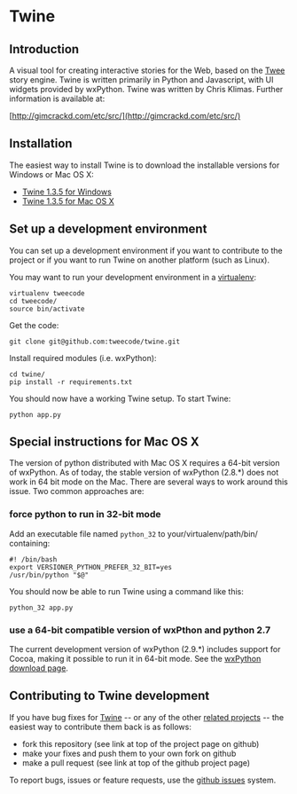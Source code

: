 Twine
=====

Introduction
------------

A visual tool for creating interactive stories for the Web, based on the
[Twee](https://github.com/tweecode/twee) story engine. Twine is written 
primarily in Python and Javascript, with UI widgets provided by wxPython.
Twine was written by Chris Klimas. Further information is available at:

[http://gimcrackd.com/etc/src/](http://gimcrackd.com/etc/src/)

Installation
------------

The easiest way to install Twine is to download the installable versions
for Windows or Mac OS X:

 * [Twine 1.3.5 for Windows](http://twee.googlecode.com/files/twine-1.3.5-windows.exe)
 * [Twine 1.3.5 for Mac OS X](http://twee.googlecode.com/files/twine-1.3.5-osx.zip)

Set up a development environment
--------------------------------

You can set up a development environment if you want to contribute to 
the project or if you want to run Twine on another platform (such as 
Linux).

You may want to run your development environment in a
[virtualenv](http://pypi.python.org/pypi/virtualenv):

    virtualenv tweecode
    cd tweecode/
    source bin/activate

Get the code:

	git clone git@github.com:tweecode/twine.git

Install required modules (i.e. wxPython):

	cd twine/
	pip install -r requirements.txt

You should now have a working Twine setup. To start Twine:

	python app.py

Special instructions for Mac OS X
---------------------------------

The version of python distributed with Mac OS X requires a 64-bit version
of wxPython. As of today, the stable version of wxPython (2.8.*) does not 
work in 64 bit mode on the Mac. There are several ways to work around this
issue. Two common approaches are:

### force python to run in 32-bit mode

Add an executable file named `python_32` to your/virtualenv/path/bin/ 
containing:

	#! /bin/bash
	export VERSIONER_PYTHON_PREFER_32_BIT=yes
	/usr/bin/python "$@"

You should now be able to run Twine using a command like this:

	python_32 app.py

### use a 64-bit compatible version of wxPthon and python 2.7

The current development version of wxPython (2.9.*) includes support for 
Cocoa, making it possible to run it in 64-bit mode. See the 
[wxPython download page](http://www.wxpython.org/download.php).

Contributing to Twine development
---------------------------------

If you have bug fixes for [Twine](https://github.com/tweecode/twine) -- or
any of the other  [related projects](https://github.com/tweecode) -- the 
easiest way to contribute them back is as follows:

* fork this repository (see link at top of the project page on github)
* make your fixes and push them to your own fork on github
* make a pull request (see link at top of the github project page)

To report bugs, issues or feature requests, use the 
[github issues](https://github.com/tweecode/twine/issues) system.
